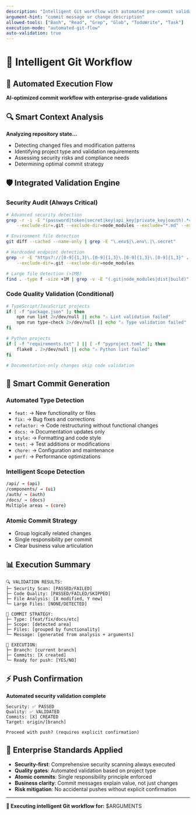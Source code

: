 ```yaml
---
description: "Intelligent Git workflow with automated pre-commit validations and smart commits"
argument-hint: "commit message or change description"
allowed-tools: ["Bash", "Read", "Grep", "Glob", "TodoWrite", "Task"]
execution-mode: "automated-git-flow"
auto-validation: true
---
```


# 🚀 Intelligent Git Workflow

## 🎯 Automated Execution Flow

**AI-optimized commit workflow with enterprise-grade validations**

## 🔍 Smart Context Analysis

**Analyzing repository state...**
- Detecting changed files and modification patterns
- Identifying project type and validation requirements  
- Assessing security risks and compliance needs
- Determining optimal commit strategy

## 🛡️ Integrated Validation Engine

### **Security Audit (Always Critical)**
```bash
# Advanced security detection
grep -r -i -E "(password|token|secret|key|api_key|private_key|oauth).*=.*['\"]" . \
    --exclude-dir=.git --exclude-dir=node_modules --exclude="*.md" --exclude="*.lock"

# Environment file detection
git diff --cached --name-only | grep -E "\.env$|\.env\.|\.secret"

# Hardcoded endpoint detection
grep -r -E "https?://[0-9]{1,3}\.[0-9]{1,3}\.[0-9]{1,3}\.[0-9]{1,3}" . \
    --exclude-dir=.git --exclude-dir=node_modules

# Large file detection (>1MB)
find . -type f -size +1M | grep -v -E "(.git|node_modules|dist|build)"
```

### **Code Quality Validation (Conditional)**
```bash
# TypeScript/JavaScript projects
if [ -f "package.json" ]; then
    npm run lint 2>/dev/null || echo "⚠️ Lint validation failed"
    npm run type-check 2>/dev/null || echo "⚠️ Type validation failed"
fi

# Python projects  
if [ -f "requirements.txt" ] || [ -f "pyproject.toml" ]; then
    flake8 . 2>/dev/null || echo "⚠️ Python lint failed"
fi

# Documentation-only changes skip code validation
```

## 🧠 Smart Commit Generation

### **Automated Type Detection**
- `feat:` → New functionality or files
- `fix:` → Bug fixes and corrections
- `refactor:` → Code restructuring without functional changes
- `docs:` → Documentation updates only
- `style:` → Formatting and code style
- `test:` → Test additions or modifications
- `chore:` → Configuration and maintenance
- `perf:` → Performance optimizations

### **Intelligent Scope Detection**
```bash
/api/ → (api)
/components/ → (ui)  
/auth/ → (auth)
/docs/ → (docs)
Multiple areas → (core)
```

### **Atomic Commit Strategy**
- Group logically related changes
- Single responsibility per commit
- Clear business value articulation

## 📊 Execution Summary

```
🔍 VALIDATION RESULTS:
├─ Security Scan: [PASSED/FAILED]
├─ Code Quality: [PASSED/FAILED/SKIPPED]
├─ File Analysis: [X modified, Y new]
└─ Large Files: [NONE/DETECTED]

📝 COMMIT STRATEGY:
├─ Type: [feat/fix/docs/etc]
├─ Scope: [detected area]
├─ Files: [grouped by functionality]
└─ Message: [generated from analysis + arguments]

🚀 EXECUTION:
├─ Branch: [current branch]
├─ Commits: [X created]
└─ Ready for push: [YES/NO]
```

## ⚡ Push Confirmation

**Automated security validation complete**
```
Security: ✅ PASSED
Quality: ✅ VALIDATED  
Commits: [X] CREATED
Target: origin/[branch]

Proceed with push? (requires explicit confirmation)
```

## 🎯 Enterprise Standards Applied

- **Security-first**: Comprehensive security scanning always executed
- **Quality gates**: Automated validation based on project type
- **Atomic commits**: Single responsibility principle enforced
- **Business clarity**: Commit messages explain value, not just changes
- **Risk mitigation**: No accidental pushes without explicit confirmation

---

**🚀 Executing intelligent Git workflow for:** $ARGUMENTS